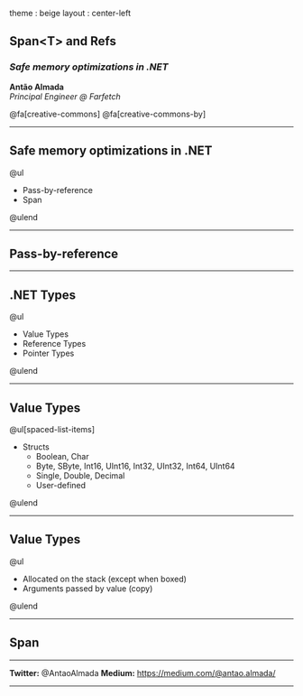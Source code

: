 theme : beige
layout : center-left

## Span&lt;T&gt; and Refs 

### *Safe memory optimizations in .NET*

**Antão Almada**<br>
*Principal Engineer @ Farfetch*<br>

@fa[creative-commons] @fa[creative-commons-by]

---

## Safe memory optimizations in .NET
@ul

- Pass-by-reference
- Span<T>

@ulend

---

## Pass-by-reference

---

## .NET Types 
@ul

- Value Types
- Reference Types
- Pointer Types

@ulend

---

## Value Types
@ul[spaced-list-items]

- Structs
  + Boolean, Char
  + Byte, SByte, Int16, UInt16, Int32, UInt32, Int64, UInt64 
  + Single, Double, Decimal
  + User-defined

@ulend

---

## Value Types
@ul

- Allocated on the stack (except when boxed)
- Arguments passed by value (copy)

@ulend

---

## Span <T>

---

**Twitter:** @AntaoAlmada
**Medium:** https://medium.com/@antao.almada/

---

